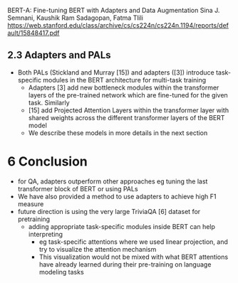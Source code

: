 BERT-A: Fine-tuning BERT with Adapters and Data Augmentation
Sina J. Semnani, Kaushik Ram Sadagopan, Fatma Tlili
https://web.stanford.edu/class/archive/cs/cs224n/cs224n.1194/reports/default/15848417.pdf

## 2.3 Adapters and PALs

* Both PALs (Stickland and Murray [15]) and adapters ([3]) introduce
  task-specific modules in the BERT architecture for multi-task training
  * Adapters [3] add new bottleneck modules within the transformer layers of
    the pre-trained network which are fine-tuned for the given task. Similarly
  * [15] add Projected Attention Layers within the transformer layer with
    shared weights across the different transformer layers of the BERT model
  * We describe these models in more details in the next section

# 6 Conclusion

* for QA, adapters outperform other approaches
  eg tuning the last transformer block of BERT or using PALs
* We have also provided a method to use adapters to achieve high F1 measure
* future direction is using the very large TriviaQA [6] dataset for pretraining
  * adding appropriate task-specific modules inside BERT can help interpreting
    * eg task-specific attentions where we used linear projection, and try to
      visualize the attention mechanism
    * This visualization would not be mixed with what BERT attentions have
      already learned during their pre-training on language modeling tasks
